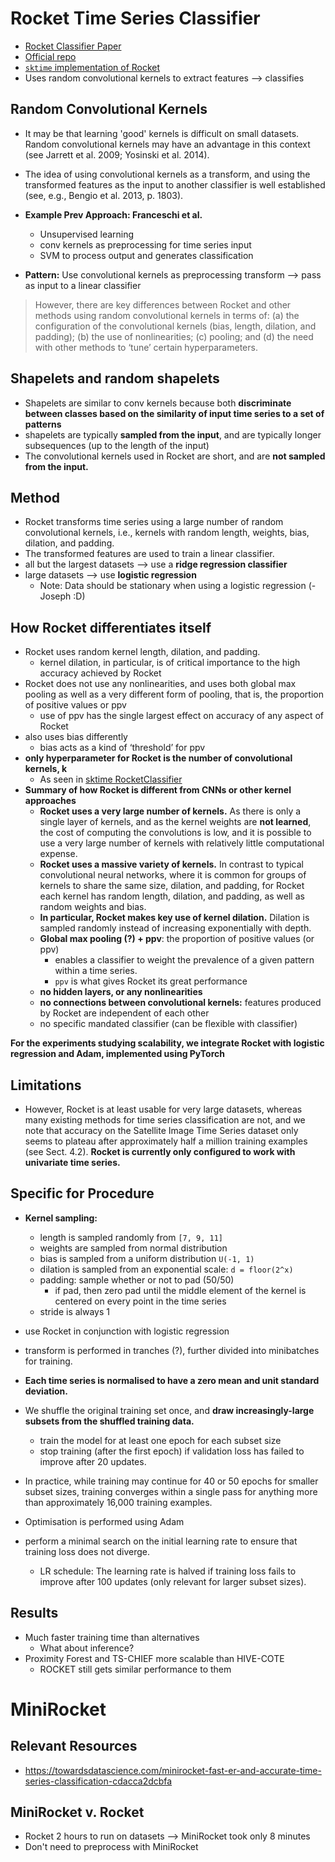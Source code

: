 # Rocket Time Series Classifier

- [Rocket Classifier Paper](https://link.springer.com/article/10.1007/s10618-020-00701-z)
- [Official repo](https://github.com/angus924/rocket)
- [`sktime` implementation of Rocket](https://www.sktime.org/en/stable/api_reference/auto_generated/sktime.classification.kernel_based.ROCKETClassifier.html#sktime.classification.kernel_based.ROCKETClassifier)
- Uses random convolutional kernels to extract features --> classifies

## Random Convolutional Kernels

- It may be that learning 'good' kernels is difficult on small datasets. Random convolutional kernels may have an advantage in this context (see Jarrett et al. 2009; Yosinski et al. 2014).
- The idea of using convolutional kernels as a transform, and using the transformed features as the input to another classifier is well established (see, e.g., Bengio et al. 2013, p. 1803).
- **Example Prev Approach: Franceschi et al.**

  - Unsupervised learning
  - conv kernels as preprocessing for time series input
  - SVM to process output and generates classification

- **Pattern:** Use convolutional kernels as preprocessing transform --> pass as input to a linear classifier

> However, there are key differences between Rocket and other methods using random convolutional kernels in terms of: (a) the configuration of the convolutional kernels (bias, length, dilation, and padding); (b) the use of nonlinearities; (c) pooling; and (d) the need with other methods to ‘tune’ certain hyperparameters.

## Shapelets and random shapelets

- Shapelets are similar to conv kernels because both **discriminate between classes based on the similarity of input time series to a set of patterns**
- shapelets are typically **sampled from the input**, and are typically longer subsequences (up to the length of the input)
- The convolutional kernels used in Rocket are short, and are **not sampled from the input.**

## Method

- Rocket transforms time series using a large number of random convolutional kernels, i.e., kernels with random length, weights, bias, dilation, and padding.
- The transformed features are used to train a linear classifier.
- all but the largest datasets --> use a **ridge regression classifier**
- large datasets --> use **logistic regression**
  - Note: Data should be stationary when using a logistic regression (- Joseph :D)

## How Rocket differentiates itself

- Rocket uses random kernel length, dilation, and padding.
  - kernel dilation, in particular, is of critical importance to the high accuracy achieved by Rocket
- Rocket does not use any nonlinearities, and uses both global max pooling as well as a very different form of pooling, that is, the proportion of positive values or ppv
  - use of ppv has the single largest effect on accuracy of any aspect of Rocket
- also uses bias differently
  - bias acts as a kind of ‘threshold’ for ppv
- **only hyperparameter for Rocket is the number of convolutional kernels, k**
  - As seen in [sktime RocketClassifier](https://www.sktime.org/en/stable/api_reference/auto_generated/sktime.classification.kernel_based.ROCKETClassifier.html#sktime.classification.kernel_based.ROCKETClassifier)
- **Summary of how Rocket is different from CNNs or other kernel approaches**
  - **Rocket uses a very large number of kernels.** As there is only a single layer of kernels, and as the kernel weights are **not learned**, the cost of computing the convolutions is low, and it is possible to use a very large number of kernels with relatively little computational expense.
  - **Rocket uses a massive variety of kernels.** In contrast to typical convolutional neural networks, where it is common for groups of kernels to share the same size, dilation, and padding, for Rocket each kernel has random length, dilation, and padding, as well as random weights and bias.
  - **In particular, Rocket makes key use of kernel dilation.** Dilation is sampled randomly instead of increasing exponentially with depth.
  - **Global max pooling (?) + ppv**: the proportion of positive values (or ppv)
    - enables a classifier to weight the prevalence of a given pattern within a time series.
    - `ppv` is what gives Rocket its great performance
  - **no hidden layers, or any nonlinearities**
  - **no connections between convolutional kernels:** features produced by Rocket are independent of each other
  - no specific mandated classifier (can be flexible with classifier)

**For the experiments studying scalability, we integrate Rocket with logistic regression and Adam, implemented using PyTorch**

## Limitations

- However, Rocket is at least usable for very large datasets, whereas many existing methods for time series classification are not, and we note that accuracy on the Satellite Image Time Series dataset only seems to plateau after approximately half a million training examples (see Sect. 4.2). **Rocket is currently only configured to work with univariate time series.**

## Specific for Procedure

- **Kernel sampling:**

  - length is sampled randomly from `[7, 9, 11]`
  - weights are sampled from normal distribution
  - bias is sampled from a uniform distribution `U(-1, 1)`
  - dilation is sampled from an exponential scale: `d = floor(2^x)`
  - padding: sample whether or not to pad (50/50)
    - if pad, then zero pad until the middle element of the kernel is centered on every point in the time series
  - stride is always 1

- use Rocket in conjunction with logistic regression
- transform is performed in tranches (?), further divided into minibatches for training.
- **Each time series is normalised to have a zero mean and unit standard deviation.**
- We shuffle the original training set once, and **draw increasingly-large subsets from the shuffled training data.**
  - train the model for at least one epoch for each subset size
  - stop training (after the first epoch) if validation loss has failed to improve after 20 updates.
- In practice, while training may continue for 40 or 50 epochs for smaller subset sizes, training converges within a single pass for anything more than approximately 16,000 training examples.
- Optimisation is performed using Adam
- perform a minimal search on the initial learning rate to ensure that training loss does not diverge.
  - LR schedule: The learning rate is halved if training loss fails to improve after 100 updates (only relevant for larger subset sizes).

## Results

- Much faster training time than alternatives
  - What about inference?
- Proximity Forest and TS-CHIEF more scalable than HIVE-COTE
  - ROCKET still gets similar performance to them

# MiniRocket

## Relevant Resources

- https://towardsdatascience.com/minirocket-fast-er-and-accurate-time-series-classification-cdacca2dcbfa

## MiniRocket v. Rocket

- Rocket 2 hours to run on datasets --> MiniRocket took only 8 minutes
- Don't need to preprocess with MiniRocket
